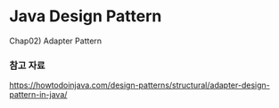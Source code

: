 # Java Design Pattern


Chap02) Adapter Pattern

### 참고 자료
<https://howtodoinjava.com/design-patterns/structural/adapter-design-pattern-in-java/>
